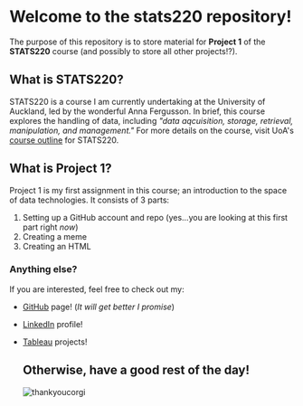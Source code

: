 # Welcome to the stats220 repository!
The purpose of this repository is to store material for **Project 1** of the **STATS220** course (and possibly to store all other projects!?).

## What is STATS220?
STATS220 is a course I am currently undertaking at the University of Auckland, led by the wonderful Anna Fergusson. In brief, this course explores the handling of data, including _"data aqcuisition, storage, retrieval, manipulation, and management."_ For more details on the course, visit UoA's [course outline](https://courseoutline.auckland.ac.nz/dco/course/STATS/220/1213) for STATS220.


## What is Project 1?
Project 1 is my first assignment in this course; an introduction to the space of data technologies. It consists of 3 parts:
1. Setting up a GitHub account and repo (yes...you are looking at this first part right _now_)
2. Creating a meme
3. Creating an HTML

### Anything else?
If you are interested, feel free to check out my:
* [GitHub](https://github.com/angheliefu) page! (*It will get better I promise*)
* [LinkedIn](https://www.linkedin.com/in/anghelina-furman-b7bb15272/) profile!
* [Tableau](https://public.tableau.com/app/profile/anghelina.furman/vizzes) projects!

  ## Otherwise, have a good rest of the day!
  ![thankyoucorgi](https://media4.giphy.com/media/bcKmIWkUMCjVm/giphy.gif?cid=ecf05e47gbqbjzx09f4cyjrazy70oaz461lqwvcohe81uxmc&ep=v1_gifs_related&rid=giphy.gif&ct=g)

 





